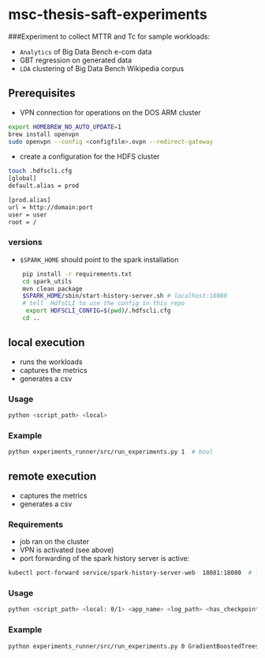 # msc-thesis-saft-experiments
###Experiment to collect MTTR and Tc for sample workloads: 
- `Analytics` of Big Data Bench e-com data
- GBT regression on generated data
- `LDA` clustering of Big Data Bench Wikipedia corpus

## Prerequisites
- VPN connection for operations on the DOS ARM cluster
```bash
export HOMEBREW_NO_AUTO_UPDATE=1
brew install openvpn
sudo openvpn --config <configfile>.ovpn --redirect-gateway
  ```
- create a configuration for the HDFS cluster
```bash
touch .hdfscli.cfg
[global]
default.alias = prod

[prod.alias]
url = http://domain:port
user = user
root = /
```
### versions

- ``$SPARK_HOME`` should point to the spark installation
```bash
    pip install -r requirements.txt
    cd spark_utils
    mvn clean package
    $SPARK_HOME/sbin/start-history-server.sh # localhost:18080
    # tell  HdfsCLI to use the config in this repo
     export HDFSCLI_CONFIG=$(pwd)/.hdfscli.cfg
    cd ..
  ```
## local execution

- runs the workloads
- captures the metrics
- generates a csv
### Usage
````bash
python <script_path> <local>
````
### Example
```bash
python experiments_runner/src/run_experiments.py 1  # bool
```

## remote execution
- captures the metrics
- generates a csv
### Requirements
- job ran on the cluster
- VPN is activated (see above)
- port forwarding of the spark history server is active:
````bash
kubectl port-forward service/spark-history-server-web  18081:18080  # localhost:cluster
````
### Usage
````bash
python <script_path> <local: 0/1> <app_name> <log_path> <has_checkpoint>
````
### Example
```bash
python experiments_runner/src/run_experiments.py 0 GradientBoostedTrees cluster_experiment/logs/gbt/20210922/gbt-9000000-10-checkpoint-driver.log 1
```

